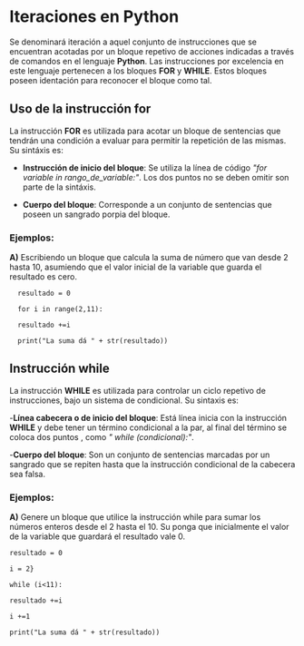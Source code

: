 # Iteraciones en Python #

Se denominará iteración a aquel conjunto de instrucciones que se encuentran acotadas por un bloque repetivo de acciones indicadas a través de comandos en el lenguaje **Python**. Las instrucciones por excelencia en este lenguaje pertenecen a los bloques **FOR** y **WHILE**. Estos bloques poseen identación para reconocer  el bloque como tal.

## Uso de la instrucción for ##

La instrucción **FOR** es utilizada para acotar un bloque de sentencias que tendrán una condición a evaluar para permitir la repetición de las mismas. Su sintáxis es:

- **Instrucción de inicio del bloque**: Se utiliza  la línea de código _"for variable  in rango_de_variable:"_. Los dos puntos no se deben omitir son parte de la sintáxis.

- **Cuerpo del bloque**: Corresponde a un conjunto de sentencias que poseen un sangrado porpia del bloque.

### Ejemplos: ###
**A)** Escribiendo un bloque que calcula la suma de número que van desde 2 hasta 10, asumiendo que el valor inicial de la variable que guarda el resultado es cero.


      resultado = 0

      for i in range(2,11):

      resultado +=i

      print("La suma dá " + str(resultado))



## Instrucción while ##
La instrucción **WHILE** es utilizada para controlar un ciclo repetivo de instrucciones, bajo un sistema de condicional. Su sintaxis es:

-**Línea cabecera o de inicio  del bloque**: Está línea inicia con la instrucción **WHILE** y debe tener un término condicional a la par, al final del término se coloca dos puntos , como _" while (condicional):"_.

-**Cuerpo del bloque**: Son un conjunto de sentencias marcadas por un sangrado que se repiten hasta que la instrucción condicional de la cabecera sea falsa.

### Ejemplos: ###
**A)** Genere un bloque  que utilice la instrucción while para sumar los números enteros desde el 2 hasta el 10. Su ponga que inicialmente el valor de la variable que guardará el resultado vale 0.



    resultado = 0

    i = 2}

    while (i<11):

    resultado +=i

    i +=1

    print("La suma dá " + str(resultado))
